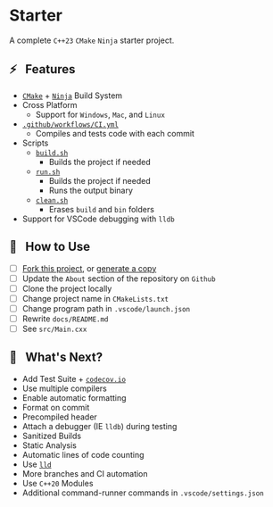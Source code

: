 # Starter

A complete `C++23` `CMake` `Ninja` starter project.

## ⚡ &nbsp; Features

- [`CMake`](https://cmake.org/) + [`Ninja`](https://ninja-build.org/) Build System
- Cross Platform
    - Support for `Windows`, `Mac`, and `Linux`
- [`.github/workflows/CI.yml`](https://github.com/Eshnek/starter/blob/main/.github/workflows/CI.yml)
    - Compiles and tests code with each commit
- Scripts
    - [`build.sh`](https://github.com/Eshnek/starter/blob/main/build.sh)
        - Builds the project if needed
    - [`run.sh`](https://github.com/Eshnek/starter/blob/main/run.sh)
        - Builds the project if needed
        - Runs the output binary
    - [`clean.sh`](https://github.com/Eshnek/starter/blob/main/clean.sh)
        - Erases `build` and `bin` folders
- Support for VSCode debugging with `lldb`

## 🔧 &nbsp; **How to Use**

- [ ] [Fork this project](https://github.com/Eshnek/starter/fork), or [generate a copy](https://github.com/Eshnek/starter/generate)
- [ ] Update the `About` section of the repository on `Github`
- [ ] Clone the project locally
- [ ] Change project name in `CMakeLists.txt`
- [ ] Change program path in `.vscode/launch.json`
- [ ] Rewrite `docs/README.md`
- [ ] See `src/Main.cxx`

## 🔎 &nbsp; What's Next?

- Add Test Suite + [`codecov.io`](https://codecov.io)
- Use multiple compilers
- Enable automatic formatting
- Format on commit
- Precompiled header
- Attach a debugger (IE `lldb`) during testing
- Sanitized Builds
- Static Analysis
- Automatic lines of code counting
- Use [`lld`](https://lld.llvm.org/)
- More branches and CI automation
- Use `C++20` Modules
- Additional command-runner commands in `.vscode/settings.json`
